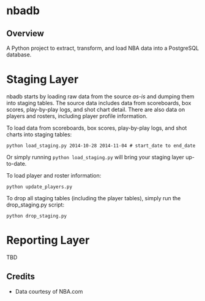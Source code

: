 # nbadb

## Overview
A Python project to extract, transform, and load NBA data into a PostgreSQL database.

# Staging Layer

nbadb starts by loading raw data from the source *as-is* and dumping them into staging tables. The source data includes data from scoreboards, box scores, play-by-play logs, and shot chart detail. There are also data on players and rosters, including player profile information.

To load data from scoreboards, box scores, play-by-play logs, and shot charts into staging tables:
```
python load_staging.py 2014-10-28 2014-11-04 # start_date to end_date
```

Or simply running ```python load_staging.py``` will bring your staging layer up-to-date.

To load player and roster information:
```
python update_players.py
```

To drop all staging tables (including the player tables), simply run the drop_staging.py script:
```
python drop_staging.py
```

# Reporting Layer

TBD

## Credits
- Data courtesy of NBA.com